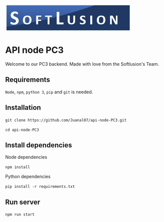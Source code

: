 
![Logo](https://github.com/Juanal07/frontend-Softlusion-PC2/blob/master/src/assets/images/logo.PNG)
# API node PC3
Welcome to our PC3 backend. Made with love from the Softlusion's Team.
## Requirements
```Node```, ```npm```, ```python 3```, ```pip``` and ```git``` is needed.
## Installation
```git clone https://github.com/Juanal07/api-node-PC3.git```

```cd api-node-PC3```
## Install dependencies
Node dependencies

```npm install```

Python dependencies

```pip install -r requirements.txt``` 
## Run server
```npm run start```
